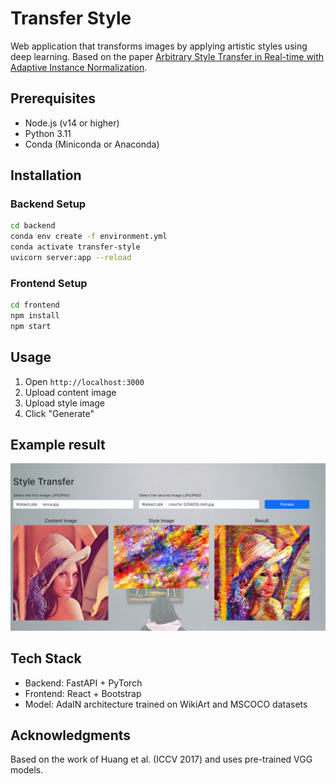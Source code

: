 # Transfer Style

Web application that transforms images by applying artistic styles using deep learning. Based on the paper [Arbitrary Style Transfer in Real-time with Adaptive Instance Normalization](https://arxiv.org/abs/1703.06868).

## Prerequisites

- Node.js (v14 or higher)
- Python 3.11
- Conda (Miniconda or Anaconda)

## Installation

### Backend Setup

```bash
cd backend
conda env create -f environment.yml
conda activate transfer-style
uvicorn server:app --reload
```

### Frontend Setup

```bash
cd frontend
npm install
npm start
```

## Usage

1. Open `http://localhost:3000`
2. Upload content image
3. Upload style image
4. Click "Generate"

## Example result

![example result of transfer style](docs/image.png)

## Tech Stack

- Backend: FastAPI + PyTorch
- Frontend: React + Bootstrap
- Model: AdaIN architecture trained on WikiArt and MSCOCO datasets

## Acknowledgments

Based on the work of Huang et al. (ICCV 2017) and uses pre-trained VGG models.
